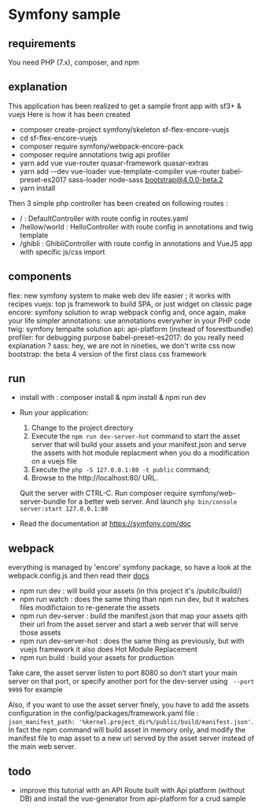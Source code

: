 # Symfony sample

## requirements

You need PHP (7.x), composer, and npm

## explanation
This application has been realized to get a sample front app with sf3+ & vuejs
Here is how it has been created

* composer create-project symfony/skeleton sf-flex-encore-vuejs
* cd sf-flex-encore-vuejs
* composer require symfony/webpack-encore-pack
* composer require annotations twig api profiler
* yarn add vue vue-router quasar-framework quasar-extras
* yarn add --dev vue-loader vue-template-compiler vue-router babel-preset-es2017 sass-loader node-sass bootstrap@4.0.0-beta.2
* yarn install 

Then 3 simple php controller has been created on following routes :
 
 * / : DefaultController with route config in routes.yaml
 * /hellow/world : HelloController with route config in annotations and twig template
 * /ghibli : GhibliController with route config in annotations and VueJS app with specific js/css import
 
## components

flex: new symfony system to make web dev life easier ; it works with recipes
vuejs: top js framework to build SPA, or just widget on classic page
encore: symfony solution to wrap webpack config and, once again, make your life simpler
annotations: use annotations everywher in your PHP code
twig: symfony tempalte solution
api: api-platform (instead of fosrestbundle)
profiler: for debugging purpose
babel-preset-es2017: do you really need explanation ?
sass: hey, we are not in nineties, we don't write css now
bootstrap: the beta 4 version of the first class css framework

## run

* install with : composer install & npm install & npm run dev
* Run your application:
  1. Change to the project directory
  2. Execute the `npm run dev-server-hot` command to start the asset server that will build your assets and your manifest.json and serve the assets with hot module replacment when you do a modification on a vuejs file 
  2. Execute the `php -S 127.0.0.1:80 -t public` command;
  3. Browse to the http://localhost:80/ URL.

    Quit the server with CTRL-C.
    Run composer require symfony/web-server-bundle for a better web server.
    And launch `php bin/console server:start 127.0.0.1:80`

* Read the documentation at https://symfony.com/doc

## webpack

everything is managed by 'encore' symfony package, so have a look at the webpack.config.js and then read their [docs](http://symfony.com/doc/current/frontend.html)
 * npm run dev : will build your assets (in this project it's /public/build/)
 * npm run watch : does the same thing than npm run dev, but it watches files modifictaion to re-generate the assets
 * npm run dev-server :  build the manifest.json that map your assets qith their url from the asset server and start a web server that will serve those assets
 * npm run dev-server-hot : does the same thing as previously, but with vuejs framework it also does Hot Module Replacement 
 * npm run build : build your assets for production
 
Take care, the asset server listen to port 8080 so don't start your main server on that port, or specify another port for the dev-server using ` --port 9999` for example

Also, if you want to use the asset server finely, you have to add the assets configuration in the config/packages/framework.yaml file :
`json_manifest_path: '%kernel.project_dir%/public/build/manifest.json'`. In fact the npm command will build asset in memory only, and modify the manifest file to map asset to a new url served by the asset server instead of the main web server.

## todo

* improve this tutorial with an API Route built with Api platform (without DB) and install the vue-generator from api-platform for a crud sample
